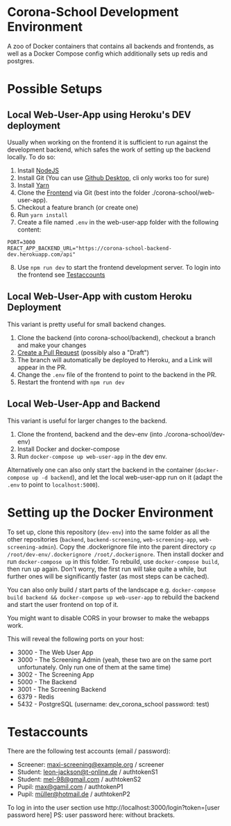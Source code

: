 # Corona-School Development Environment

A zoo of Docker containers that contains all backends and frontends,
as well as a Docker Compose config which additionally sets up redis and postgres.

# Possible Setups

## Local Web-User-App using Heroku's DEV deployment

Usually when working on the frontend it is sufficient to run against the development backend, which safes the work of setting up the backend locally. To do so:

1. Install [NodeJS](https://nodejs.org) 
2. Install Git (You can use [Github Desktop](https://desktop.github.com), cli only works too for sure)
3. Install [Yarn](https://yarnpkg.com/getting-started/install)
4. Clone the [Frontend](https://github.com/corona-school/web-user-app) via Git (best into the folder ./corona-school/web-user-app). 
5. Checkout a feature branch (or create one)
6. Run `yarn install`
7. Create a file named `.env` in the web-user-app folder with the following content:

```env
PORT=3000
REACT_APP_BACKEND_URL="https://corona-school-backend-dev.herokuapp.com/api"
```

8. Use `npm run dev` to start the frontend development server. To login into the frontend see [Testaccounts](#testaccounts)

## Local Web-User-App with custom Heroku Deployment

This variant is pretty useful for small backend changes. 

1. Clone the backend (into corona-school/backend), checkout a branch and make your changes
2. [Create a Pull Request](https://github.com/corona-school/backend/pulls) (possibly also a "Draft")
3. The branch will automatically be deployed to Heroku, and a Link will appear in the PR.
4. Change the `.env` file of the frontend to point to the backend in the PR.
5. Restart the frontend with `npm run dev`

## Local Web-User-App and Backend

This variant is useful for larger changes to the backend.

1. Clone the frontend, backend and the dev-env (into ./corona-school/dev-env)
2. Install Docker and docker-compose
3. Run `docker-compose up web-user-app` in the dev env.

Alternatively one can also only start the backend in the container (`docker-compose up -d backend`), and let the local web-user-app run on it (adapt the `.env` to point to `localhost:5000`). 

# Setting up the Docker Environment

To set up, clone this repository (`dev-env`) into the same folder as all the other repositories (`backend`, `backend-screening`, `web-screening-app`, `web-screening-admin`). Copy the .dockerignore file into the parent directory `cp /root/dev-env/.dockerignore /root/.dockerignore`. Then install docker and run `docker-compose up` in this folder. To rebuild, use `docker-compose build`, then run up again. Don't worry, the first run will take quite a while, but further ones will be significantly faster (as most steps can be cached).

You can also only build / start parts of the landscape e.g. `docker-compose build backend && docker-compose up web-user-app` to rebuild the backend and start the user frontend on top of it.

You might want to disable CORS in your browser to make the webapps work.

This will reveal the following ports on your host:
- 3000 - The Web User App 
- 3000 - The Screening Admin (yeah, these two are on the same port unfortunately. Only run one of them at the same time)
- 3002 - The Screening App
- 5000 - The Backend
- 3001 - The Screening Backend
- 6379 - Redis 
- 5432 - PostgreSQL (username: dev_corona_school password: test)

# Testaccounts

There are the following test accounts (email / password):
- Screener: maxi-screening@example.org / screener
- Student: leon-jackson@t-online.de / authtokenS1
- Student: mel-98@gmail.com / authtokenS2
- Pupil: max@gamil.com / authtokenP1
- Pupil: müller@hotmail.de / authtokenP2

To log in into the user section use http://localhost:3000/login?token=[user password here]
PS: user password here: without brackets.  

